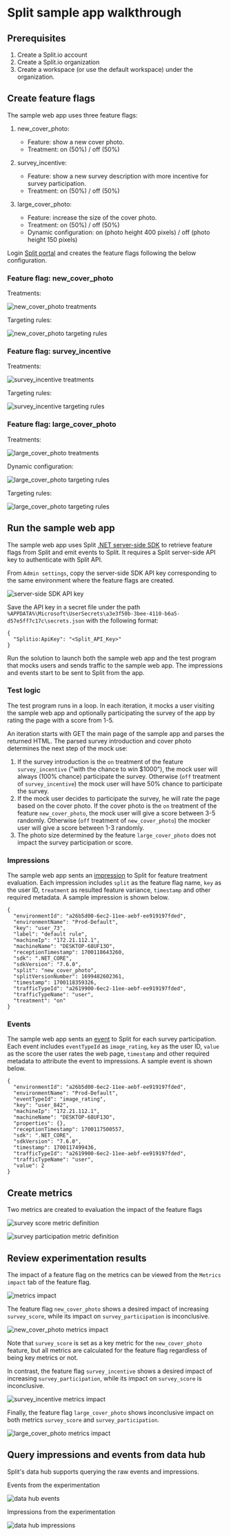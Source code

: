 # Split sample app walkthrough

## Prerequisites

1. Create a Split.io account
2. Create a Split.io organization
3. Create a workspace (or use the default workspace) under the organization.

## Create feature flags

The sample web app uses three feature flags:
1. new_cover_photo:

    - Feature: show a new cover photo.
    - Treatment: on (50%) / off (50%)

2. survey_incentive: 

    - Feature: show a new survey description with more incentive for survey participation.
    - Treatment: on (50%) / off (50%)

3. large_cover_photo: 

    - Feature: increase the size of the cover photo.
    - Treatment: on (50%) / off (50%)
    - Dynamic configuration: on (photo height 400 pixels) / off (photo height 150 pixels)

Login [Split portal](https://app.split.io/) and creates the feature flags following the below configuration.

### Feature flag: new_cover_photo

Treatments:

![new_cover_photo treatments](images/feature_flag_new_cover_photo_1.png)

Targeting rules:

![new_cover_photo targeting rules](images/feature_flag_new_cover_photo_2.png)

### Feature flag: survey_incentive

Treatments:

![survey_incentive treatments](images/feature_flag_survey_incentive_1.png)

Targeting rules:

![survey_incentive targeting rules](images/feature_flag_survey_incentive_2.png)

### Feature flag: large_cover_photo

Treatments:

![large_cover_photo treatments](images/feature_flag_large_cover_photo_1.png)

Dynamic configuration:

![large_cover_photo targeting rules](images/feature_flag_large_cover_photo_2.png)

Targeting rules:

![large_cover_photo targeting rules](images/feature_flag_large_cover_photo_3.png)

## Run the sample web app

The sample web app uses Split [.NET server-side SDK](https://help.split.io/hc/en-us/articles/360020240172--NET-SDK) to retrieve feature flags from Split and emit events to Split. It requires a Split server-side API key to authenticate with Split API.

From `Admin settings`, copy the server-side SDK API key corresponding to the same environment where the feature flags are created.

![server-side SDK API key](images/server_side_api_key.png)

Save the API key in a secret file under the path `%APPDATA%\Microsoft\UserSecrets\a3e3f50b-3bee-4110-b6a5-d57e5ff7c17c\secrets.json` with the following format:

```
{
  "Splitio:ApiKey": "<Split_API_Key>"
}
```
Run the solution to launch both the sample web app and the test program that mocks users and sends traffic to the sample web app. The impressions and events start to be sent to Split from the app.

### Test logic

The test program runs in a loop. In each iteration, it mocks a user visiting the sample web app and optionally participating the survey of the app by rating the page with a score from 1-5.

An iteration starts with GET the main page of the sample app and parses the returned HTML. The parsed survey introduction and cover photo determines the next step of the mock use:

1. If the survey introduction is the `on` treatment of the feature `survey_incentive` ("with the chance to win $1000"), the mock user will always (100% chance) participate the survey. Otherwise (`off` treatment of `survey_incentive`) the mock user will have 50% chance to participate the survey.
2. If the mock user decides to participate the survey, he will rate the page based on the cover photo. If the cover photo is the `on` treatment of the feature `new_cover_photo`, the mock user will give a score between 3-5 randomly. Otherwise (`off` treatment of `new_cover_photo`) the mocker user will give a score between 1-3 randomly.
3. The photo size determined by the feature `large_cover_photo` does not impact the survey participation or score.

### Impressions

The sample web app sents an [impression](https://help.split.io/hc/en-us/articles/360020585192-Impressions) to Split for feature treatment evaluation. Each impression includes `split` as the feature flag name, `key` as the user ID, `treatment` as resulted feature variance, `timestamp` and other required metadata. A sample impression is shown below.

```
{
  "environmentId": "a26b5d00-6ec2-11ee-aebf-ee919197fded",
  "environmentName": "Prod-Default",
  "key": "user_73",
  "label": "default rule",
  "machineIp": "172.21.112.1",
  "machineName": "DESKTOP-68UF13O",
  "receptionTimestamp": 1700118643260,
  "sdk": ".NET_CORE",
  "sdkVersion": "7.6.0",
  "split": "new_cover_photo",
  "splitVersionNumber": 1699482602361,
  "timestamp": 1700118359326,
  "trafficTypeId": "a2619900-6ec2-11ee-aebf-ee919197fded",
  "trafficTypeName": "user",
  "treatment": "on"
}
```

### Events

The sample web app sents an [event](https://help.split.io/hc/en-us/articles/360020585772-Events) to Split for each survey participation. Each event includes `eventTypeId` as `image_rating`, `key` as the user ID, `value` as the score the user rates the web page, `timestamp` and other required metadata to attribute the event to impressions. A sample event is shown below.

```
{
  "environmentId": "a26b5d00-6ec2-11ee-aebf-ee919197fded",
  "environmentName": "Prod-Default",
  "eventTypeId": "image_rating",
  "key": "user_842",
  "machineIp": "172.21.112.1",
  "machineName": "DESKTOP-68UF13O",
  "properties": {},
  "receptionTimestamp": 1700117500557,
  "sdk": ".NET_CORE",
  "sdkVersion": "7.6.0",
  "timestamp": 1700117499436,
  "trafficTypeId": "a2619900-6ec2-11ee-aebf-ee919197fded",
  "trafficTypeName": "user",
  "value": 2
}
```

## Create metrics

Two metrics are created to evaluation the impact of the feature flags

![survey score metric definition](images/metrics_survey_score.png)

![survey participation metric definition](images/metrics_survey_participation.png)

## Review experimentation results

The impact of a feature flag on the metrics can be viewed from the `Metrics impact` tab of the feature flag.

![metrics impact](images/metrics_impact.png)

The feature flag `new_cover_photo` shows a desired impact of increasing `survey_score`, while its impact on `survey_participation` is inconclusive.

![new_cover_photo metrics impact](images/metrics_summary_new_cover_photo.png)

Note that `survey_score` is set as a key metric for the `new_cover_photo` feature, but all metrics are calculated for the feature flag regardless of being key metrics or not.

In contrast, the feature flag `survey_incentive` shows a desired impact of increasing `survey_participation`, while its impact on `survey_score` is inconclusive.

![survey_incentive metrics impact](images/metrics_summary_survey_incentive.png)

Finally, the feature flag `large_cover_photo` shows inconclusive impact on both metrics `survey_score` and `survey_participation`.

![large_cover_photo metrics impact](images/metrics_summary_large_cover_photo.png)

## Query impressions and events from data hub

Split's data hub supports querying the raw events and impressions.

Events from the experimentation

![data hub events](images/data_hub_events.png)

Impressions from the experimentation

![data hub impressions](images/data_hub_impressions.png)
